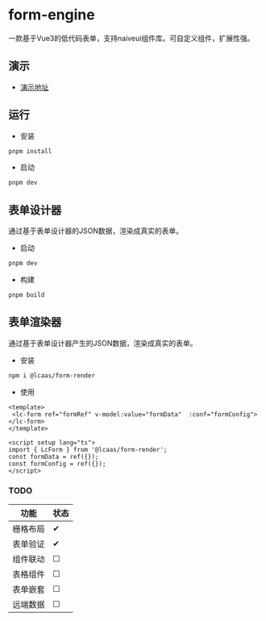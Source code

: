 # form-engine

一款基于Vue3的低代码表单，支持naiveui组件库。可自定义组件，扩展性强。

## 演示

- [演示地址](https://ctrlc-git.gitee.io/lcaas-form/)

## 运行

- 安装

```bash
pnpm install
```

- 启动

```bash
pnpm dev
```

## 表单设计器

通过基于表单设计器的JSON数据，渲染成真实的表单。

- 启动

```bash
pnpm dev
```

- 构建

```bash
pnpm build
```

## 表单渲染器

通过基于表单设计器产生的JSON数据，渲染成真实的表单。

- 安装

```bash
npm i @lcaas/form-render
```

- 使用

```vue
<template>
 <lc-form ref="formRef" v-model:value="formData"  :conf="formConfig"></lc-form>
</template>

<script setup lang="ts">
import { LcForm } from '@lcaas/form-render';
const formData = ref({});
const formConfig = ref({});
</script>
```

### TODO

功能|状态
---|---
栅格布局|&#10004;
表单验证|&#10004;
组件联动|&#9744;
表格组件|&#9744;
表单嵌套|&#9744;
远端数据|&#9744;
